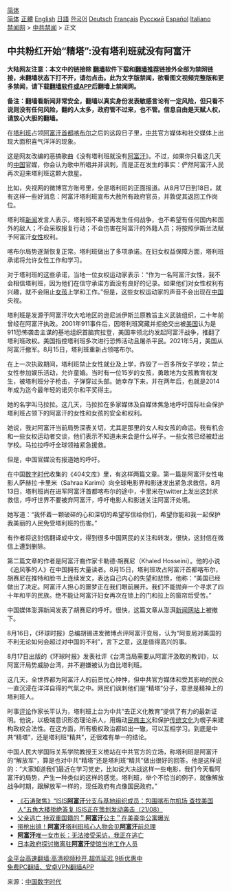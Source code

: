  <!-- 面包屑导航 --> <div class="breadcrumb"><!-- GTranslate: https://gtranslate.io/ -->  <div class="switcher notranslate">  <div class="selected">  <a href="#" onclick="return false;"> 简体</a>  </div>  <div class="option">  <a href="https://www.bannedbook.org" onclick="doGTranslate('zh-CN|zh-CN');jQuery('div.switcher div.selected a').html(jQuery(this).html());return false;" title="简体中文" class="nturl selected"> 简体</a>  <a href="https://www.bannedbook.org/zh-tw/" onclick="doGTranslate('zh-CN|zh-TW');jQuery('div.switcher div.selected a').html(jQuery(this).html());return false;" title="繁體中文" class="nturl"> 正體</a>  <a href="https://www.bannedbook.org/en/" onclick="doGTranslate('zh-CN|en');jQuery('div.switcher div.selected a').html(jQuery(this).html());return false;" title="English" class="nturl"> English</a>  <a href="https://www.bannedbook.org/ja/" onclick="doGTranslate('zh-CN|ja');jQuery('div.switcher div.selected a').html(jQuery(this).html());return false;" title="日本語" class="nturl"> 日語</a>  <a href="https://www.bannedbook.org/ko/" onclick="doGTranslate('zh-CN|ko');jQuery('div.switcher div.selected a').html(jQuery(this).html());return false;" title="한국어" class="nturl"> 한국어</a>  <a href="https://www.bannedbook.org/de/" onclick="doGTranslate('zh-CN|de');jQuery('div.switcher div.selected a').html(jQuery(this).html());return false;" title="Deutsch" class="nturl"> Deutsch</a>  <a href="https://www.bannedbook.org/fr/" onclick="doGTranslate('zh-CN|fr');jQuery('div.switcher div.selected a').html(jQuery(this).html());return false;" title="Français" class="nturl"> Français</a>  <a href="https://www.bannedbook.org/ru/" onclick="doGTranslate('zh-CN|ru');jQuery('div.switcher div.selected a').html(jQuery(this).html());return false;" title="Русский" class="nturl"> Русский</a>  <a href="https://www.bannedbook.org/es/" onclick="doGTranslate('zh-CN|es');jQuery('div.switcher div.selected a').html(jQuery(this).html());return false;" title="Español" class="nturl"> Español</a>  <a href="https://www.bannedbook.org/it/" onclick="doGTranslate('zh-CN|it');jQuery('div.switcher div.selected a').html(jQuery(this).html());return false;" title="Italiano" class="nturl"> Italiano</a>  </div>  </div>      <div class='breadcrumb-sub'><!-- Breadcrumb NavXT 6.3.0 --> <a href="https://www.bannedbook.org/" class="home">禁闻网</a> &gt; <a href="https://www.bannedbook.org/bnews/cbnews/" class="category">中共禁闻</a> &gt; 正文</div></div><h2>中共粉红开始“精塔”:没有塔利班就没有阿富汗</h2> <p class="notice"><b>大陆网友注意：本文中的链接除 <a href="https://github.com/bannedbook/fanqiang" >翻墙</a>软件下载和<a href="https://github.com/killgcd/justmysocks/blob/master/README.md">翻墙推荐</a>链接外全部为禁网链接，未翻墙状态下打不开，请勿点击。此为文字版禁闻，欲看图文视频完整版和更多禁闻，请下载<a href="https://github.com/bannedbook/fanqiang">翻墙软件或APP</a>后翻墙上禁闻网。</p><p>备注：翻墙看新闻非常安全，翻墙以真实身份发表敏感言论有一定风险，但只看不说则没有任何风险，翻的人太多，政府管不过来，也不管。信息自由是天赋人权，请放心大胆的翻墙。</b></p>  <div class="entry"> <p>在<a href="https://www.bannedbook.org/bnews/tag/%e5%a1%94%e5%88%a9%e7%8f%ad/" class="st_tag internal_tag" rel="tag" title="标签 塔利班 下的日志">塔利班</a>占领<a href="https://www.bannedbook.org/bnews/tag/%E9%98%BF%E5%AF%8C%E6%B1%97%E9%A6%96%E9%83%BD/" class="st_tag internal_tag" rel="tag" title="标签 阿富汗首都 下的日志">阿富汗首都</a><a href="https://www.bannedbook.org/bnews/tag/%E5%96%80%E5%B8%83%E5%B0%94/" class="st_tag internal_tag" rel="tag" title="标签 喀布尔 下的日志">喀布尔</a>之后的这段日子里，<a href="https://www.bannedbook.org/bnews/tag/%e4%b8%ad%e5%85%b1/" class="st_tag internal_tag" rel="tag" title="标签 中共 下的日志">中共</a>官方媒体和社交媒体上出现大面积喜气洋洋的现象。</p> <p>这是网友改编的恶搞歌曲《没有塔利班就没有<a href="https://www.bannedbook.org/bnews/tag/%e9%98%bf%e5%af%8c%e6%b1%97/" class="st_tag internal_tag" rel="tag" title="标签 阿富汗 下的日志">阿富汗</a>》。不过，如果你只看这几天的<span class='wp_keywordlink_affiliate'><a href="https://www.bannedbook.org/" title="中国" target="_blank">中国</a></span>官媒，你会认为歌中所唱并非讽刺，而是正在发生的事实：俨然阿富汗人民再次迎来塔利班这颗大救星。</p> <p>比如，央视网的微博官方账号里，全是塔利班的正面报道。从8月17日到18日，就有这样一些好消息：阿富汗塔利班宣布大赦所有政府官员，并敦促其返回工作岗位。</p> <p>塔利班<span class='wp_keywordlink_affiliate'><a href="https://www.bannedbook.org/" title="新闻">新闻</a></span>发言人表示，塔利班不希望再发生任何战争，也不希望有任何国内和国外的敌人；不会采取报复行动；不会伤害在阿富汗的外籍人员；将按照伊斯兰法赋予阿富汗<a href="https://www.bannedbook.org/bnews/tag/%e5%a5%b3%e6%80%a7/" class="st_tag internal_tag" rel="tag" title="标签 女性 下的日志">女性</a>权利。</p> <p>喀布尔局势逐渐恢复正常。塔利班做出了多项承诺。在妇女权益保障方面，塔利班承诺将允许女性工作和学习。</p>  <p>对于塔利班的这些承诺，当地一位女权运动家表示：“作为一名阿富汗女性，我不会相信塔利班，因为他们在信守承诺方面没有良好的记录。如果他们对女性权利有兴趣，就不会阻止<a href="https://www.bannedbook.org/bnews/tag/%e5%a5%b3%e5%ad%a9/" class="st_tag internal_tag" rel="tag" title="标签 女孩 下的日志">女孩</a>上学和工作。”但是，这些女权运动家的声音不会出现在<a href="https://www.bannedbook.org/bnews/tag/%E4%B8%AD%E5%9B%BD/" class="st_tag internal_tag" rel="tag" title="标签 中国 下的日志">中国</a>央视。</p> <p>塔利班是发源于阿富汗坎大哈地区的逊尼派伊斯兰原教旨主义武装组织，二十年前曾经在阿富汗执政。2001年911事件后，因塔利班窝藏并拒绝交出被<a href="https://www.bannedbook.org/bnews/tag/%e7%be%8e%e5%9b%bd/" class="st_tag internal_tag" rel="tag" title="标签 美国 下的日志">美国</a>认为是911恐怖袭击主谋的基地组织首脑宾拉登，美国率领北约发起阿富汗战争，推翻了塔利班政权。美国指控塔利班多次进行恐怖活动且屠杀平民。2021年5月，美国从阿富汗撤军。8月15日，塔利班重新占领喀布尔。</p> <p>在上一次执政期间，塔利班禁止女性就业及上学，炸毁了一百多所女子学校；禁止女性参加娱乐活动，允许童婚。当时有一位15岁的女孩，勇敢地为女孩教育权发生，被塔利班分子枪击，子弹穿过头部。她幸存下来，并在两年后，也就是2014年成为迄今最年轻的诺贝尔和平奖得主。</p> <p>她的名字叫马拉拉。这几天，马拉拉在多家媒体及自媒体焦急地呼吁国际社会保护塔利班占领下的阿富汗的女性和女孩的安全和权利。</p> <p>她说，我对阿富汗当前局势深表关切，尤其是那里的女人和女孩的命运。我有机会和一些女权运动者交谈，他们表示不知道未来会是什么样子。一些女孩已经被赶出学校。马拉拉呼吁全球领袖紧急援救。</p>  <p>但是，中国官媒没有报道她的呼吁。</p> <p>在中国<span class='wp_keywordlink_affiliate'><a href="https://chinadigitaltimes.net/chinese/" title="中国数字时代" target="_blank">数字时代</a></span>收集的《404文库》里，有这样两篇文章。第一篇是阿富汗女性电影人萨赫拉·卡里米（Sahraa Karimi）向全球电影界和影迷发出紧急求救信。8月13日，塔利班尚在进军阿富汗首都喀布尔的途中，卡里米在twitter上发出这封求救信，呼吁世界不要被弃阿富汗，呼吁电影人和影迷关注阿富汗处境。</p> <p>她写道：“我怀着一颗破碎的心和深切的希望写信给你们，希望你能和我一起保护我美丽的人民免受塔利班的伤害。”</p> <p>有作者将这封信翻译成中文，得到很多中国网民的关注和转发。很快，这封信在微信上遭到删除。</p> <p>第二篇文章的作者是阿富汗裔作家卡勒德·胡赛尼（Khaled Hosseini）。他的小说《追风筝的人》在中国拥有大量读者。8月15日，塔利班攻占阿富汗首都喀布尔，胡赛尼在推特和脸书上连续发文，表达自己内心的失望和悲愤，他称：“美国已经做出了决定。阿富汗人担心的噩梦正在我们眼前展开。我们不能抛弃一个寻求了四十年和平的民族。绝不能让阿富汗妇女再次在锁上的门和拉上的窗帘后受苦。”</p>  <p>中国媒体澎湃新闻发表了胡赛尼的呼吁。很快，这篇文章从澎湃<span class='wp_keywordlink_affiliate'><a href="https://www.bannedbook.org/" title="新闻网站">新闻网站</a></span>上被撤下。</p> <p>8月16日，《环球时报》总编胡锡进发微博点评阿富汗变局，认为“阿变局对美国的不利无论如何会超过对中国的不利”，言下之意，这是值得高兴的事。</p> <p>8月17日出版的《环球时报》发表社评《台湾当局需要从阿富汗汲取的教训》，以阿富汗局势威胁台湾，并不避嫌被认为自比塔利班。</p> <p>这几天，全世界都为阿富汗人的前景忧心忡忡，但中共官方媒体和受其影响的民众一直沉浸在洋洋自得的气氛之中。网民们讽刺他们是“精塔”分子，意思是精神上的塔利班人。</p> <p>时事<span class='wp_keywordlink_affiliate'><a href="https://www.bannedbook.org/bnews/comments/" title="新闻评论" target="_blank">评论</a></span>作家长平认为，塔利班上台为中共“去正义化教育”提供了有力的最新证明。他说，以极端意识形态理论杀人，用煽动<span class='wp_keywordlink'><a href="https://www.bannedbook.org/forum11/topic333.html" title="禁片：民族主义和三座大山" target="_blank">民族主义</a></span>和保护<span class='wp_keywordlink_affiliate'><a href="https://www.bannedbook.org/bnews/tculture/" title="传统文化" target="_blank">传统文化</a></span>为幌子来建构政权合法性。在这方面，所有极权政治都如出一辙，可以互相学习。到底是中共“精塔”，还是塔利班“精共”，还很难有单一的结论。</p>  <p>中国人民大学国际关系学院教授王义桅站在中共官方的立场，称塔利班是阿富汗的“解放军”，算是也对中共“精塔”还是塔利班“精共”做出很好的回答。他是这样说的：“大家知道我们最近在学习党史，比如说大决战这样一些电影，我们今天看阿富汗的局势，产生一种类似的这样的感觉。塔利班，举个不恰当的例子，就像解放战争时期，跟解放军一样的，现任政府有点像国民政府。”</p> <ul class='op-related-articles' title='相关阅读'> <li><a href='https://www.bannedbook.org/bnews/bannedvideo/20210822/1611023.html' target='_blank'>《石涛聚焦》“ISIS<b>阿富汗</b>分支与基地组织成员：包围喀布尔机场 查找美国人”五角大楼拒绝答复 ISIS正在策划发动袭击（21/08）</a></li> <li><a href='https://www.bannedbook.org/bnews/baitai/20210822/1611000.html' target='_blank'>父亲逃亡 持双重国籍的＂<b>阿富汗</b>公主＂在美豪华公寓曝光</a></li> <li><a href='https://www.bannedbook.org/bnews/baitai/20210822/1610999.html' target='_blank'>带枪出镜！<b>阿富汗</b>塔利班核心人物会见<b>阿富汗</b>前总理</a></li> <li><a href='https://www.bannedbook.org/bnews/baitai/20210822/1610998.html' target='_blank'><b>阿富汗</b>唯一女市长：无法接受采访，我正在逃亡</a></li> <li><a href='https://www.bannedbook.org/bnews/baitai/20210822/1610997.html' target='_blank'>日本政府探讨撤离驻<b>阿富汗</b>使馆当地工作人员</a></li> </ul> <p class="texttj"> <a href="https://github.com/bannedbook/fanqiang/wiki/V2ray%E6%9C%BA%E5%9C%BA" target="_blank">全平台高速翻墙:高清视频秒开,超低延迟,9折优惠中</a><br/> <a href="https://github.com/bannedbook/fanqiang/wiki/%E7%A6%81%E9%97%BB%E7%BD%91%E5%AE%89%E5%8D%93%E7%BF%BB%E5%A2%99%E6%96%B0%E9%97%BBAPP" target="_blank">免费PC翻墙、安卓VPN翻墙APP</a></p><p> 来源：<span class='wp_keywordlink_affiliate'><a href="https://chinadigitaltimes.net/chinese/" title="中国数字时代" target="_blank">中国数字时代</a></span> </p><a name='sharetosocial'></a>  <div style="margin-bottom:5px;padding-bottom:5px;clear:both"> <div id="archive-pix-1" class="banner-ads"> <!-- AuctionX Display platform tag START --> <div id="26318x728x90x621x_ADSLOT2" clicktrack="%%CLICK_URL_ESC%%"></div> <!-- AuctionX Display platform tag END --> </div> <div id="archive-pix-2" class="banner-ads"> <!-- AuctionX Display platform tag START --> <div id="26315x300x250x621x_ADSLOT2" clicktrack="%%CLICK_URL_ESC%%"></div> <!-- AuctionX Display platform tag END --> </div> </div>  <div id="archive-pix-1" class="banner-ads"> <!-- AuctionX Display platform tag START --> <div id="26318x728x90x621x_ADSLOT3" clicktrack="%%CLICK_URL_ESC%%"></div> <!-- AuctionX Display platform tag END --> </div> </div><!--END ENTRY--> 